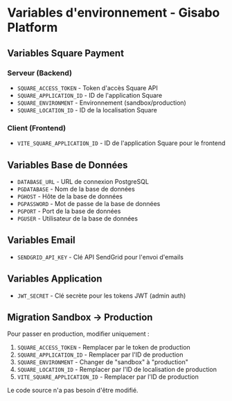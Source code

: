 # Variables d'environnement - Gisabo Platform

## Variables Square Payment

### Serveur (Backend)
- `SQUARE_ACCESS_TOKEN` - Token d'accès Square API
- `SQUARE_APPLICATION_ID` - ID de l'application Square
- `SQUARE_ENVIRONMENT` - Environnement (sandbox/production)
- `SQUARE_LOCATION_ID` - ID de la localisation Square

### Client (Frontend)
- `VITE_SQUARE_APPLICATION_ID` - ID de l'application Square pour le frontend

## Variables Base de Données
- `DATABASE_URL` - URL de connexion PostgreSQL
- `PGDATABASE` - Nom de la base de données
- `PGHOST` - Hôte de la base de données
- `PGPASSWORD` - Mot de passe de la base de données
- `PGPORT` - Port de la base de données
- `PGUSER` - Utilisateur de la base de données

## Variables Email
- `SENDGRID_API_KEY` - Clé API SendGrid pour l'envoi d'emails

## Variables Application
- `JWT_SECRET` - Clé secrète pour les tokens JWT (admin auth)

## Migration Sandbox → Production

Pour passer en production, modifier uniquement :
1. `SQUARE_ACCESS_TOKEN` - Remplacer par le token de production
2. `SQUARE_APPLICATION_ID` - Remplacer par l'ID de production
3. `SQUARE_ENVIRONMENT` - Changer de "sandbox" à "production"
4. `SQUARE_LOCATION_ID` - Remplacer par l'ID de localisation de production
5. `VITE_SQUARE_APPLICATION_ID` - Remplacer par l'ID de production

Le code source n'a pas besoin d'être modifié.